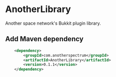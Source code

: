 
# AnotherLibrary
Another space network's Bukkit plugin library.

## Add Maven dependency
```xml
    <dependency>
        <groupId>com.anotherspectrum</groupId>
        <artifactId>AnotherLibrary</artifactId>
        <version>0.1.1</version>
    </dependency>
```
